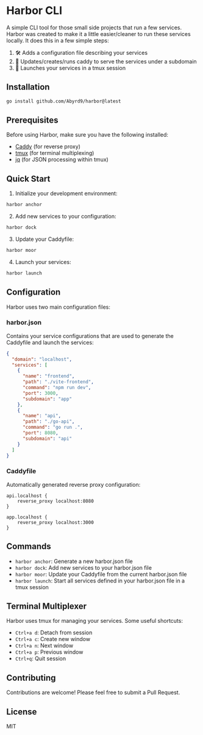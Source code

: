 # Harbor CLI

A simple CLI tool for those small side projects that run a few services. Harbor was created to make it a little easier/cleaner to run these services locally. It does this in a few simple steps:

1. 🛠️ Adds a configuration file describing your services
2. 🔄 Updates/creates/runs caddy to serve the services under a subdomain
3. 🚀 Launches your services in a tmux session

## Installation

```bash
go install github.com/Abyrd9/harbor@latest
```

## Prerequisites

Before using Harbor, make sure you have the following installed:

- [Caddy](https://caddyserver.com/docs/install) (for reverse proxy)
- [tmux](https://github.com/tmux/tmux/wiki/Installing) (for terminal multiplexing)
- [jq](https://stedolan.github.io/jq/download/) (for JSON processing within tmux)

## Quick Start

1. Initialize your development environment:
```bash
harbor anchor
```

2. Add new services to your configuration:
```bash
harbor dock
```

3. Update your Caddyfile:
```bash
harbor moor
```

4. Launch your services:
```bash
harbor launch
```

## Configuration

Harbor uses two main configuration files:

### harbor.json

Contains your service configurations that are used to generate the Caddyfile and launch the services:

```json
{
  "domain": "localhost",
  "services": [
    {
      "name": "frontend",
      "path": "./vite-frontend",
      "command": "npm run dev",
      "port": 3000,
      "subdomain": "app"
    },
    {
      "name": "api",
      "path": "./go-api",
      "command": "go run .",
      "port": 8080,
      "subdomain": "api"
    }
  ]
}
```

### Caddyfile

Automatically generated reverse proxy configuration:

```caddy
api.localhost {
    reverse_proxy localhost:8080
}

app.localhost {
    reverse_proxy localhost:3000
}
```

## Commands

- `harbor anchor`: Generate a new harbor.json file
- `harbor dock`: Add new services to your harbor.json file
- `harbor moor`: Update your Caddyfile from the current harbor.json file
- `harbor launch`: Start all services defined in your harbor.json file in a tmux session

## Terminal Multiplexer

Harbor uses tmux for managing your services. Some useful shortcuts:

- `Ctrl+a d`: Detach from session
- `Ctrl+a c`: Create new window
- `Ctrl+a n`: Next window
- `Ctrl+a p`: Previous window
- `Ctrl+q`: Quit session

## Contributing

Contributions are welcome! Please feel free to submit a Pull Request.

## License

MIT

